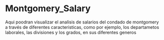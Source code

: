 # Montgomery_Salary
Aqui poodran visualizar el analisis de salarios del condado de montgomery a través de diferentes caracteristicas, como por ejemplo, los departametos laborales, las divisiones y los grados, en sus diferentes generos
